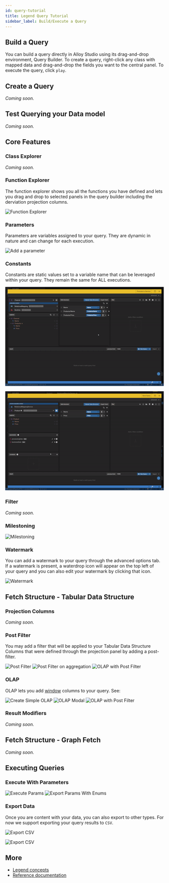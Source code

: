 ```yaml
---
id: query-tutorial
title: Legend Query Tutorial
sidebar_label: Build/Execute a Query 
---
```


## Build a Query
You can build a query directly in Alloy Studio using its drag-and-drop environment, Query Builder. To create a query, right-click any class with mapped data and drag-and-drop the fields you want to the central panel. To execute the query, click `play`. 

## Create a Query

_Coming soon._

## Test Querying your Data model

_Coming soon._

## Core Features

### Class Explorer 

_Coming soon._

### Function Explorer

The function explorer shows you all the functions you have defined and lets you drag and drop to selected panels in the query builder including the derviation projection columns.  

![Function Explorer](../assets/query-builder/function-explorer.gif)

### Parameters

Parameters are variables assigned to your query. They are dynamic in nature and can change for each execution.

![Add a parameter](../assets/query-builder/params.gif)

### Constants

Constants are static values set to a variable name that can be leveraged within your query. They remain the same for ALL executions.

![Add a constant](../assets/query-builder/constants-simple.gif)

![Add a constant for milestone value](../assets/query-builder/constants-milestoning.gif)

### Filter
_Coming soon._

### Milestoning

![Milestoning](../assets/query-builder/milestoning.gif)

### Watermark

You can add a watermark to your query through the advanced options tab. If a watermark is present, a waterdrop icon will appear on the top left of your query and you can also edit your watermark by clicking that icon. 

![Watermark](../assets/query-builder/watermark.gif)


## Fetch Structure - Tabular Data Structure 

### Projection Columns

_Coming soon._

### Post Filter

You may add a filter that will be applied to your Tabular Data Structure Columns that were defined through the projection panel by adding a post-filter.

![Post Filter](../assets/query-builder/post-filter-simple.gif)
![Post Filter on aggregation](../assets/query-builder/post-filter-aggregation.gif)
![OLAP with Post Filter](../assets/query-builder/post-filter-derived.gif)

### OLAP
OLAP lets you add [window](https://mode.com/sql-tutorial/sql-window-functions/) columns to your query. 
See: 

![Create Simple OLAP](../assets/query-builder/olap-simple.gif)
![OLAP Modal](../assets/query-builder/olap-create-modal.gif)
![OLAP with Post Filter](../assets/query-builder/olap-post-filter.gif)

### Result Modifiers

_Coming soon._

## Fetch Structure - Graph Fetch 

_Coming soon._

## Executing Queries

### Execute With Parameters

![Execute Params](../assets/query-builder/execute-params.gif)
![Export Params With Enums](../assets/query-builder/execute-params-enums.gif)

### Export Data

Once you are content with your data, you can also export to other types. For now we support exporting your query results to `CSV`.

![Export CSV](../assets/query-builder/export-csv.gif)

![Export CSV](../assets/query-builder/export-csv-params.gif)

## More
- [Legend concepts](../concepts/legend-concepts)
- [Reference documentation](../reference/legend-language)
